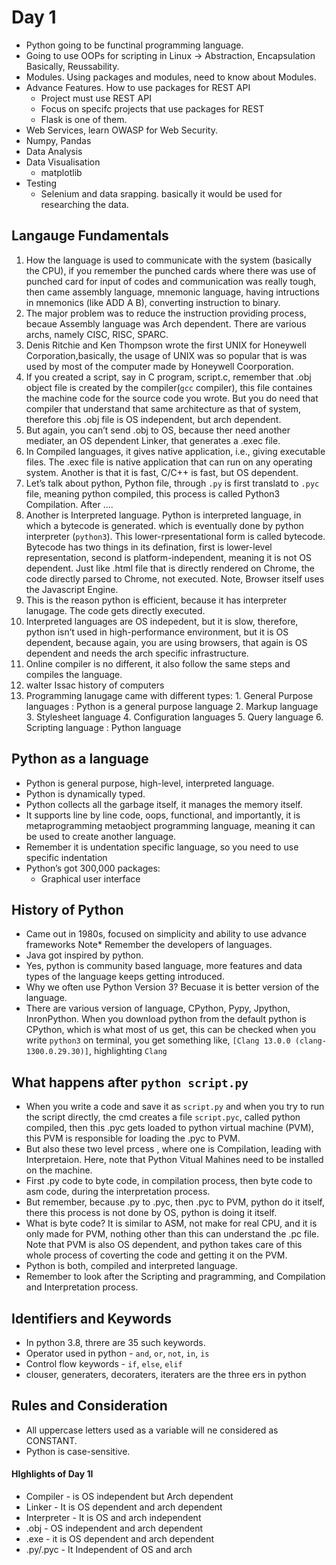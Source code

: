# Day 1

* Python going to be functinal programming language.
* Going to use OOPs for scripting in Linux -> Abstraction, Encapsulation Basically, Reussability.
* Modules. Using packages and modules, need to know about Modules.
* Advance Features. How to use packages for REST API
    * Project must use REST API
    * Focus on specifc projects that use packages for REST
    * Flask is one of them.
* Web Services, learn OWASP for Web Security.
* Numpy, Pandas
* Data Analysis
* Data Visualisation
    * matplotlib
* Testing
    * Selenium and data srapping. basically it would be used for researching the data.

## Langauge Fundamentals

1. How the language is used to communicate with the system (basically the CPU), if you remember the punched cards where there was use of punched card for input of codes and communication was really tough, then came assembly language, mnemonic language, having intructions in mnemonics (like ADD A B), converting instruction to binary. 
2. The major problem was to reduce the instruction providing process, becaue Assembly language was Arch dependent. There are various archs, namely CISC, RISC, SPARC.
3. Denis Ritchie and Ken Thompson wrote the first UNIX for Honeywell Corporation,basically, the usage of UNIX was so popular that is was used by most of the computer made by Honeywell Coorporation.
4. If you created a script, say in C program, script.c, remember that .obj object file is created by the compiler(`gcc` compiler), this file containes the machine code for the source code you wrote. But you do need that compiler that understand that same architecture as that of system, therefore this .obj file is OS independent, but arch dependent.
5. But again, you can’t  send .obj to OS, because ther need another mediater, an OS dependent Linker, that generates a .exec file.
6. In Compiled languages, it gives native application, i.e., giving executable files. The .exec file is native application that can run on any operating system. Another is that it is fast, C/C++ is fast, but OS dependent. 
7. Let’s talk about python, Python file, through `.py` is first translatd to `.pyc` file, meaning python compiled, this process is called Python3 Compilation. After ….
8. Another is Interpreted language. Python is interpreted language, in which a bytecode is generated. which is eventually done by python interpreter (`python3`). This lower-rpresentational form is called bytecode. Bytecode has two things in its defination, first is lower-level representation, second is platform-independent, meaning it is not OS dependent. Just like .html file that is directly rendered on Chrome, the code directly parsed to Chrome, not executed. Note, Browser itself uses the Javascript Engine.
9. This is the reason python is efficient, because it has interpreter lanugage. The code gets directly executed.
10. Interpreted languages are OS indepedent, but it is slow, therefore, python isn’t used in high-performance environment, but it is OS dependent, because again, you are using browsers, that again is OS dependent and needs the arch specific infrastructure.
11. Online compiler is no different, it also follow the same steps and compiles the language.
12. walter Issac history of computers
13.  Programming lanugage came with different types:
    1. General Purpose languages : Python is a general purpose language
    2. Markup language
    3. Stylesheet language
    4. Configuration languages
    5. Query language
    6. Scripting language : Python language

## Python as a language

* Python is general purpose, high-level, interpreted language.
* Python is dynamically typed.
* Python collects all the garbage itself, it manages the memory itself.
* It supports line by line code, oops, functional, and importantly, it is metaprogramming metaobject programming language, meaning it can be used to create another language.
* Remember it is undentation specific language, so you need to use specific indentation
* Python’s got 300,000 packages:
    * Graphical user interface

## History of Python

* Came out in 1980s, focused on simplicity and ability to use advance frameworks
Note* Remember the developers of languages.
* Java got inspired by python.
* Yes, python is community based language, more features and data types of the language keeps getting introduced.
* Why we often use Python Version 3? Becuase it is better version of the language.
* There are various version of language, CPython, Pypy, Jpython, InronPython. When you download python from the default python is CPython, which is what most of us get, this can be checked when you write `python3` on terminal, you get something like, `[Clang 13.0.0 (clang-1300.0.29.30)]`, highlighting `Clang`

## What happens after `python script.py` 

* When you write a code and save it as `script.py` and when you try to run the script directly, the cmd creates a file `script.pyc`, called python compiled, then this .pyc gets loaded to python virtual machine (PVM), this PVM is responsible for loading the .pyc to PVM.
* But also these two level prcess , where one is Compilation, leading with Interpretaion. Here, note that Python Vitual Mahines need to be installed on the machine. 
* First .py code to byte code, in compilation process, then byte code to asm code, during the interpretation process.
* But remember, because .py to .pyc, then .pyc to PVM, python do it itself, there this process is not done by OS, python is doing it itself.
* What is byte code? It is similar to ASM, not make for real CPU, and it is only made for PVM, nothing other than this can understand the .pc file. Note that PVM is also OS dependent, and python takes care of this whole process of coverting the code and getting it on the PVM.
* Python is both, compiled and interpreted language. 
* Remember to look after the Scripting and pragramming, and Compilation and Interpretation process.

## Identifiers and Keywords

* In python 3.8, threre are 35 such keywords.
* Operator used in python - `and`, `or`, `not`, `in`, `is`
* Control flow keywords - `if`, `else`, `elif`
* clouser, generaters, decoraters, iteraters are the three ers in python

## Rules and Consideration

* All uppercase letters used as a variable will ne considered as CONSTANT.
* Python is case-sensitive.

#### HIghlights of Day 1I

* Compiler - is OS independent but Arch dependent
* Linker - It is OS dependent and arch dependent
* Interpreter - It is OS and arch independent
* .obj - OS independent and arch dependent 
* .exe - it is OS dependent and arch dependent
* .py/.pyc - It Independent of OS and arch